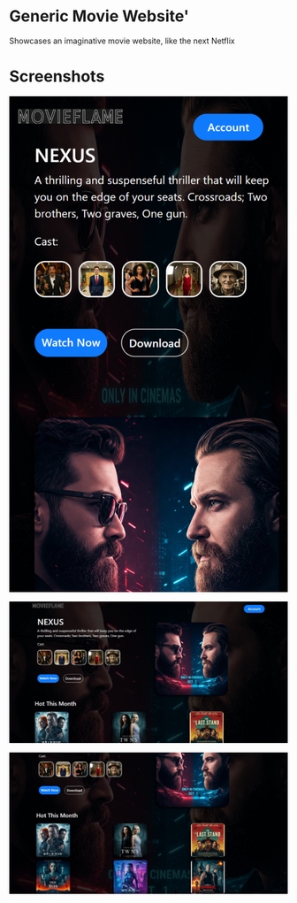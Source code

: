 # Generic Movie Website'

Showcases an imaginative movie website, like the next Netflix

# Screenshots

![Mobile Screenshot](./assets/Movie-Website%20(1).png)

![Screenshot-2](./assets/Movie-Website%20(2).png)

![Screenshot-3](./assets/Movie-Website%20(1).jpeg)

